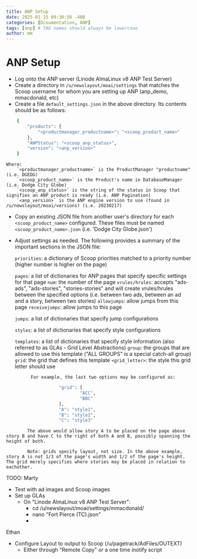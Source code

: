 ```yaml
---
title: ANP Setup
date: 2025-01-15 09:30:58 -400
categories: [Dcoumentation, ANP]
tags: [anp] # TAG names should always be lowercase
author: mm
---
```


# ANP Setup
* Log onto the ANP server (Linode AlmaLinux v8 ANP Test Server)
* Create a directory in `/u/newslayout/moai/settings` that matches the Scoop username for whom you are setting up ANP (anp_demo, mmacdonald, etc)
* Create a file `default_settings.json` in the above directory. Its contents should be as follows:
```bash
    {
        "products": {
            "<productmanager_productname>": "<scoop_product_name>"
        },
        "ANPStatus": "<scoop_anp_status>",
        "version": "<anp_version>"
    }
```
    Where:
        `<productmanager_productname>` is the ProductManager "productname" (i.e. DGEDG)
        `<scoop_product_name>` is the Product's name in DatabaseManager (i.e. Dodge City Globe)
        `<scoop_anp_status>` is the string of the status in Scoop that signifies an ANP product is ready (i.e. ANP Pagination)
        `<anp_version>` is the ANP engine version to use (found in /u/newslayout/moai/versions) (i.e. 20230217)
* Copy an existing JSON file from another user's directory for each `<scoop_product_name>` configured. These files must be named `<scoop_product_name>.json` (i.e. 'Dodge City Globe.json')
* Adjust settings as needed. The following provides a summary of the important sections in the JSON file:
    
    `priorities`: a dictionary of Scoop priorities matched to a priority number (higher number is higher on the page)
    
    `pages`: a list of dictionaries for ANP pages that specify specific settings for that page
            `num`: the number of the page
            `vrules/hrules`: accepts "ads-ads", "ads-stories", "stories-stories" and will create vrules/hrules between the specified options (i.e. between two ads, between an ad and a story, between two stories)
            `allowjumps`: allow jumps from this page
            `receivejumps`: allow jumps to this page
    
    `jumps`: a list of dictionaries that specify jump configurations
    
    `styles`: a list of dictionaries that specify style configurations
    
    `templates`: a list of dictionaries that specify style information (also referred to as GLAs - Grid Level Abstractions)
            `group`: the groups that are allowed to use this template ("ALL GROUPS" is a special catch-all group)
            `grid`: the grid that defines this template
            `<grid_letter>`: the style this grid letter should use
    
            For example, the last two options may be configured as:
```bash
                    "grid": [
                            "ACC",
                            "BBC"
                    ],
                    "A": "style1",
                    "B": "style2",
                    "C": "style3"
```
            The above would allow story A to be placed on the page above story B and have C to the right of both A and B, possibly spanning the height of both.
    
            Note: grids specify layout, not size. In the above example, story A is not 1/3 of the page's width and 1/2 of the page's height. The grid merely specifies where stories may be placed in relation to eachother.

TODO:
Marty

* Test with ad images and Scoop images
* Set up GLAs
    * On "Linode AlmaLinux v8 ANP Test Server":
        * cd /u/newslayout/moai/settings/mmacdonald/
        * nano "Fort Pierce (TC).json"
        * 

Ethan

* Configure Layout to output to Scoop (/u/pagetrack/AdFiles/OUTEXT)
    * Either through "Remote Copy" or a one time inotify script

